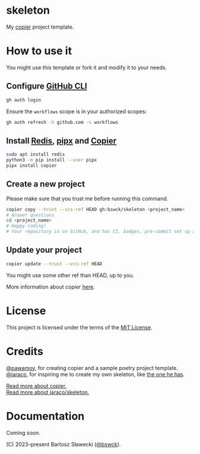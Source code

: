 # skeleton
My [copier](https://github.com/copier-org/copier) project template.

# How to use it
You might use this template or fork it and modify it to your needs.

## Configure [GitHub CLI](https://cli.github.com/)
```bash
gh auth login
```
Ensure the `workflows` scope is in your authorized scopes:
```bash
gh auth refresh -h github.com -s workflows
```

## Install [Redis](https://github.com/redis/redis), [pipx](https://github.com/pypa/pipx) and [Copier](https://github.com/copier-org/copier)
```bash
sudo apt install redis
python3 -m pip install --user pipx
pipx install copier
```

## Create a new project
Please make sure that you trust me before running this command.
```bash
copier copy --trust --vcs-ref HEAD gh:bswck/skeleton <project_name>
# Answer questions
cd <project_name>
# Happy coding!
# Your repository is on GitHub, and has CI, badges, pre-commit set up and more!
```

## Update your project
```bash
copier update --trust --vcs-ref HEAD
```
You might use some other ref than HEAD, up to you.

More information about copier [here](https://copier.readthedocs.io/en/stable/).

# License
This project is licensed under the terms of the [MIT License](/LICENSE).

# Credits
[@pawamoy](https://github.com/pawamoy), for creating copier and a sample poetry project template.<br/>
[@jaraco](https://github.com/jaraco), for inspiring me to create my own skeleton, like [the one he has](https://github.com/jaraco/skeleton).

[Read more about copier.](https://copier.readthedocs.io/en/stable/)<br/>
[Read more about jaraco/skeleton.](https://blog.jaraco.com/skeleton)

# Documentation
Coming soon.


(C) 2023–present Bartosz Sławecki ([@bswck](https://github.com/bswck)).
